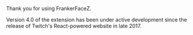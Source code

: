 Thank you for using FrankerFaceZ.

Version 4.0 of the extension has been under active development since the release of Twitch's React-powered website in late 2017.
